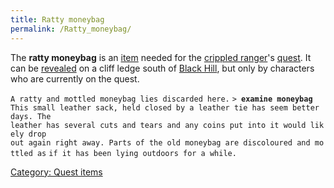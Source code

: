 ```yaml
---
title: Ratty moneybag
permalink: /Ratty_moneybag/
---
```


The **ratty moneybag** is an [item](item "wikilink") needed for the
[crippled ranger](Tower_Hills_Ranger_Guild "wikilink")'s
[quest](Quest#Lost_and_Found "wikilink"). It can be
[revealed](reveal "wikilink") on a cliff ledge south of [Black
Hill](Black_Hill "wikilink"), but only by characters who are currently
on the quest.

`A ratty and mottled moneybag lies discarded here.`
`> `**`examine moneybag`**
`This small leather sack, held closed by a leather tie has seem better days. The`
`leather has several cuts and tears and any coins put into it would likely drop`
`out again right away. Parts of the old moneybag are discoloured and mottled as`
`if it has been lying outdoors for a while.`

[Category: Quest items](Category:_Quest_items "wikilink")